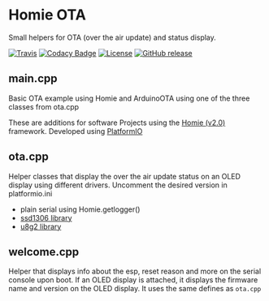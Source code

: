 # Homie OTA
Small helpers for OTA (over the air update) and status display.

[![Travis](https://img.shields.io/travis/luebbe/homie-ota.svg?branch=master&style=flat)](https://travis-ci.org/luebbe/homie-ota)
[![Codacy Badge](https://api.codacy.com/project/badge/Grade/016749a7abc84198bc8ec26a6ab9806a)](https://www.codacy.com/app/luebbe/homie-ota/dashboard)
[![License](https://img.shields.io/github/license/mashape/apistatus.svg?style=flat)](https://opensource.org/licenses/MIT)
[![GitHub release](https://img.shields.io/github/release/luebbe/homie-ota.svg?style=flat)](https://github.com/luebbe/homie-ota/releases)

## main.cpp
Basic OTA example using Homie and ArduinoOTA using one of the three classes from ota.cpp

These are additions for software Projects using the [Homie (v2.0)](https://github.com/marvinroger/homie-esp8266) framework. 
Developed using [PlatformIO](https://github.com/platformio)

## ota.cpp
Helper classes that display the over the air update status on an OLED display using different drivers. Uncomment the desired version in platformio.ini
  * plain serial using Homie.getlogger()
  * [ssd1306 library](https://github.com/squix78/esp8266-oled-ssd1306.git)
  * [u8g2 library](https://github.com/olikraus/u8g2.git)

## welcome.cpp
Helper that displays info about the esp, reset reason and more on the serial console upon boot. If an OLED display is attached, it displays the firmware name and version on the OLED display. It uses the same defines as ```ota.cpp```
